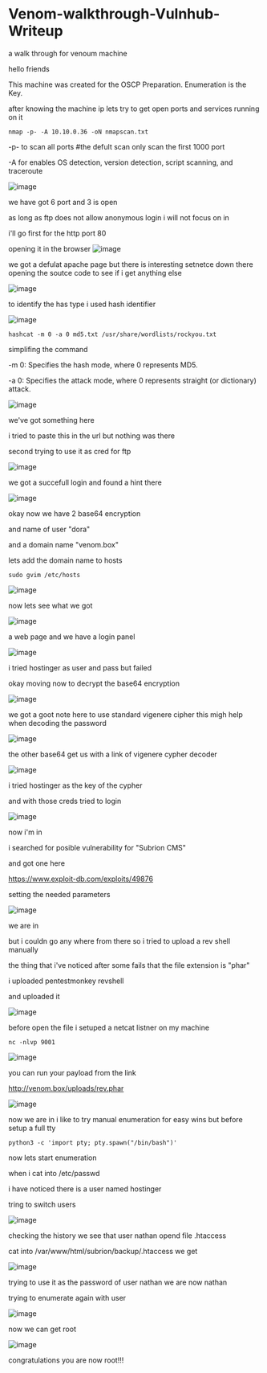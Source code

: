 # Venom-walkthrough-Vulnhub-Writeup
a walk through for venoum machine

hello friends

This machine was created for the OSCP Preparation. Enumeration is the Key.

after knowing the machine ip lets try to get open ports and services running on it

```
nmap -p- -A 10.10.0.36 -oN nmapscan.txt
```
-p- to scan all ports #the defult scan only scan the first 1000 port

-A for enables OS detection, version detection, script scanning, and traceroute

![image](https://github.com/0xA4O/Venom-alkthrough-Vulnhub-Writeup/assets/57577405/d125ec01-f2a7-4986-a01e-81f00a6d3d31)

we have got 6 port and 3 is open 

as long as ftp does not allow anonymous login i will not focus on in 

i'll go first for the http port 80

opening it in the browser 
![image](https://github.com/0xA4O/Venom-alkthrough-Vulnhub-Writeup/assets/57577405/da25e071-4212-48e0-9236-fcb1956e211d)

we got a defulat apache page but there is interesting setnetce down there opening the soutce code to see if i get anything else 

![image](https://github.com/0xA4O/Venom-alkthrough-Vulnhub-Writeup/assets/57577405/38c90275-863b-4e09-8f21-0edf8644ad53)

to identify the has type i used hash identifier

![image](https://github.com/0xA4O/Venom-alkthrough-Vulnhub-Writeup/assets/57577405/959e23e9-4169-4494-953c-db487ce18ce2)

```
hashcat -m 0 -a 0 md5.txt /usr/share/wordlists/rockyou.txt
```
simplifing the command

-m 0: Specifies the hash mode, where 0 represents MD5.

-a 0: Specifies the attack mode, where 0 represents straight (or dictionary) attack.

![image](https://github.com/0xA4O/Venom-alkthrough-Vulnhub-Writeup/assets/57577405/15bc2723-378c-480d-ab3a-03d01efab383)

we've got something here

i tried to paste this in the url but nothing was there

second trying to use it as cred for ftp

![image](https://github.com/0xA4O/Venom-alkthrough-Vulnhub-Writeup/assets/57577405/591b6a46-91dc-4d80-a079-66561da6158f)

we got a succefull login and found a hint there 

![image](https://github.com/0xA4O/Venom-alkthrough-Vulnhub-Writeup/assets/57577405/1ad68d3c-fd3f-4bcb-b226-a85a6f1c6dc3)

okay now we have 2 base64 encryption

and name of user "dora"

and a domain name "venom.box"

lets add the domain name to hosts

```
sudo gvim /etc/hosts
```
![image](https://github.com/0xA4O/Venom-alkthrough-Vulnhub-Writeup/assets/57577405/781c8976-477e-46d1-ac49-50ed3c26d027)

now lets see what we got 

![image](https://github.com/0xA4O/Venom-alkthrough-Vulnhub-Writeup/assets/57577405/4d9567b1-41d3-42a8-a1cd-0e3d07e133d4)

a web page and we have a login panel

![image](https://github.com/0xA4O/Venom-alkthrough-Vulnhub-Writeup/assets/57577405/3f7fdbdb-5db8-4e14-8253-39573026d18c)

i tried hostinger as user and pass but failed

okay moving now to decrypt the base64 encryption

![image](https://github.com/0xA4O/Venom-alkthrough-Vulnhub-Writeup/assets/57577405/c97b8fc8-d59d-4931-a583-751d19491e3a)

we got a goot note here to use standard vigenere cipher this migh help when decoding the password

![image](https://github.com/0xA4O/Venom-alkthrough-Vulnhub-Writeup/assets/57577405/27329470-a9dc-4471-9c31-3b3b378db6aa)

the other base64 get us with a link of vigenere cypher decoder

![image](https://github.com/0xA4O/Venom-alkthrough-Vulnhub-Writeup/assets/57577405/cdb75e6e-1f79-4355-9e4f-086094e0c256)


i tried hostinger as the key of the cypher 

and with those creds tried to login

![image](https://github.com/0xA4O/Venom-alkthrough-Vulnhub-Writeup/assets/57577405/c2ba1e8e-3789-4ce7-81b8-f003daf403fe)

now i'm in

i searched for posible vulnerability for "Subrion CMS"

and got one here 

https://www.exploit-db.com/exploits/49876

setting the needed parameters

![image](https://github.com/0xA4O/Venom-alkthrough-Vulnhub-Writeup/assets/57577405/6eb23865-d809-4067-b433-9870d4e7929b)

we are in

but i couldn go any where from there so i tried to upload a rev shell manually 

the thing that i've noticed after some fails that the file extension is "phar"

i uploaded pentestmonkey revshell

and uploaded it 

![image](https://github.com/0xA4O/Venom-alkthrough-Vulnhub-Writeup/assets/57577405/39d0bf89-3bbd-49cd-94ff-6c79e385ea20)

before open the file i setuped a netcat listner on my machine

```
nc -nlvp 9001
```

![image](https://github.com/0xA4O/Venom-alkthrough-Vulnhub-Writeup/assets/57577405/e3b69f8d-e6e6-4796-8047-26e773b2211a)

you can run your payload from the link

http://venom.box/uploads/rev.phar

![image](https://github.com/0xA4O/Venom-alkthrough-Vulnhub-Writeup/assets/57577405/9e88fa50-2b12-4b03-b127-8cd258f8ab51)

now we are in i like to try manual enumeration for easy wins but before setup a full tty

```
python3 -c 'import pty; pty.spawn("/bin/bash")'
```

now lets start enumeration

when i cat into /etc/passwd 

i have noticed there is a user named hostinger 

tring to switch users

![image](https://github.com/0xA4O/Venom-alkthrough-Vulnhub-Writeup/assets/57577405/a4abdaeb-d6d8-4bb9-9012-1d782fd85724)

checking the history we see that user nathan opend file .htaccess 

cat into /var/www/html/subrion/backup/.htaccess
we get 

![image](https://github.com/0xA4O/Venom-alkthrough-Vulnhub-Writeup/assets/57577405/5f4f17ae-2337-4098-966c-4871f3c29529)

trying to use it as the password of user nathan we are now nathan 

trying to enumerate again with user 

![image](https://github.com/0xA4O/Venom-alkthrough-Vulnhub-Writeup/assets/57577405/9ea42e75-895c-4ef2-ba40-0a00bfe80dc3)

now we can get root 

![image](https://github.com/0xA4O/Venom-alkthrough-Vulnhub-Writeup/assets/57577405/9670a73d-1741-413e-b510-788dc7983f2c)

congratulations you are now root!!!
